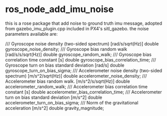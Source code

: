 # ros_node_add_imu_noise
this is a rose package that add noise to ground truth imu message, adopted from gazebo_imu_plugin.cpp included in PX4's sitl_gazebo. the noise parameters available are:

  /// Gyroscope noise density (two-sided spectrum) [rad/s/sqrt(Hz)]
  double gyroscope_noise_density;
  /// Gyroscope bias random walk [rad/s/s/sqrt(Hz)]
  double gyroscope_random_walk;
  /// Gyroscope bias correlation time constant [s]
  double gyroscope_bias_correlation_time;
  /// Gyroscope turn on bias standard deviation [rad/s]
  double gyroscope_turn_on_bias_sigma;
  /// Accelerometer noise density (two-sided spectrum) [m/s^2/sqrt(Hz)]
  double accelerometer_noise_density;
  /// Accelerometer bias random walk. [m/s^2/s/sqrt(Hz)]
  double accelerometer_random_walk;
  /// Accelerometer bias correlation time constant [s]
  double accelerometer_bias_correlation_time;
  /// Accelerometer turn on bias standard deviation [m/s^2]
  double accelerometer_turn_on_bias_sigma;
  /// Norm of the gravitational acceleration [m/s^2]
  double gravity_magnitude;


